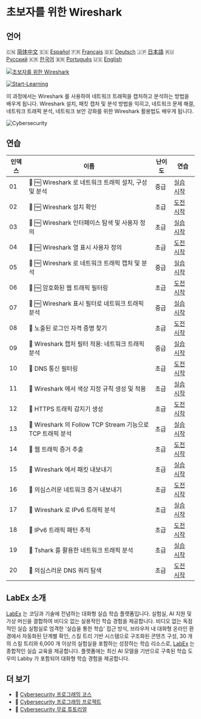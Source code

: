 # 초보자를 위한 Wireshark

## 언어

🇨🇳 [简体中文](README_zh.md) 🇪🇸 [Español](README_es.md) 🇫🇷 [Français](README_fr.md) 🇩🇪 [Deutsch](README_de.md) 🇯🇵 [日本語](README_ja.md) 🇷🇺 [Русский](README_ru.md) 🇰🇷 [한국어](README_ko.md) 🇧🇷 [Português](README_pt.md) 🇺🇸 [English](README.md) 

[![초보자를 위한 Wireshark](https://cover-creator.labex.io/wireshark-for-beginners.png?lang=ko)](https://labex.io/ko/courses/wireshark-for-beginners)

[![Start-Learning](https://img.shields.io/badge/Start-Learning-whitesmoke?style=for-the-badge)](https://labex.io/ko/courses/wireshark-for-beginners)

이 과정에서는 Wireshark 를 사용하여 네트워크 트래픽을 캡처하고 분석하는 방법을 배우게 됩니다. Wireshark 설치, 패킷 캡처 및 분석 방법을 익히고, 네트워크 문제 해결, 네트워크 트래픽 분석, 네트워크 보안 강화를 위한 Wireshark 활용법도 배우게 됩니다.

![Cybersecurity](https://img.shields.io/badge/Cybersecurity-whitesmoke?style=for-the-badge&logo=cybersecurity)


## 연습

|   인덱스 | 이름                                                        | 난이도   | 연습                                                                                                                                                                          |
|----------|-------------------------------------------------------------|----------|-------------------------------------------------------------------------------------------------------------------------------------------------------------------------------|
|       01 | 🧩 🆓 Wireshark 로 네트워크 트래픽 설치, 구성 및 분석       | 중급     | <a target='_blank' href='https://labex.io/ko/labs/wireshark-install-configure-and-analyze-network-traffic-with-wireshark-415947?course=wireshark-for-beginners'>실습 시작</a> |
|       02 | 🎯 🆓 Wireshark 설치 확인                                   | 초급     | <a target='_blank' href='https://labex.io/ko/labs/wireshark-verify-wireshark-installation-548783?course=wireshark-for-beginners'>도전 시작</a>                                |
|       03 | 🧩 🆓 Wireshark 인터페이스 탐색 및 사용자 정의              | 초급     | <a target='_blank' href='https://labex.io/ko/labs/wireshark-explore-and-customize-wireshark-interface-415949?course=wireshark-for-beginners'>실습 시작</a>                    |
|       04 | 🎯 🆓 Wireshark 열 표시 사용자 정의                         | 초급     | <a target='_blank' href='https://labex.io/ko/labs/wireshark-customize-wireshark-column-display-548785?course=wireshark-for-beginners'>도전 시작</a>                           |
|       05 | 🧩 🆓 Wireshark 로 네트워크 트래픽 캡처 및 분석             | 중급     | <a target='_blank' href='https://labex.io/ko/labs/wireshark-capture-and-analyze-network-traffic-with-wireshark-415956?course=wireshark-for-beginners'>실습 시작</a>           |
|       06 | 🎯 🆓 암호화된 웹 트래픽 필터링                             | 초급     | <a target='_blank' href='https://labex.io/ko/labs/wireshark-filter-encrypted-web-traffic-548806?course=wireshark-for-beginners'>도전 시작</a>                                 |
|       07 | 🧩 🆓 Wireshark 표시 필터로 네트워크 트래픽 분석            | 중급     | <a target='_blank' href='https://labex.io/ko/labs/wireshark-analyze-network-traffic-with-wireshark-display-filters-415944?course=wireshark-for-beginners'>실습 시작</a>       |
|       08 | 🎯  노출된 로그인 자격 증명 찾기                            | 초급     | <a target='_blank' href='https://labex.io/ko/labs/wireshark-find-exposed-login-credentials-548820?course=wireshark-for-beginners'>도전 시작</a>                               |
|       09 | 🧩  Wireshark 캡처 필터 적용: 네트워크 트래픽 분석          | 중급     | <a target='_blank' href='https://labex.io/ko/labs/wireshark-apply-wireshark-capture-filters-for-network-traffic-analysis-415940?course=wireshark-for-beginners'>실습 시작</a> |
|       10 | 🎯  DNS 통신 필터링                                         | 초급     | <a target='_blank' href='https://labex.io/ko/labs/wireshark-filter-dns-communications-548826?course=wireshark-for-beginners'>도전 시작</a>                                    |
|       11 | 🧩  Wireshark 에서 색상 지정 규칙 생성 및 적용              | 초급     | <a target='_blank' href='https://labex.io/ko/labs/wireshark-create-and-apply-colorizing-rules-in-wireshark-415941?course=wireshark-for-beginners'>실습 시작</a>               |
|       12 | 🎯  HTTPS 트래픽 감지기 생성                                | 초급     | <a target='_blank' href='https://labex.io/ko/labs/wireshark-create-https-traffic-detector-548831?course=wireshark-for-beginners'>도전 시작</a>                                |
|       13 | 🧩  Wireshark 의 Follow TCP Stream 기능으로 TCP 트래픽 분석 | 초급     | <a target='_blank' href='https://labex.io/ko/labs/wireshark-analyze-tcp-traffic-with-wireshark-follow-tcp-stream-feature-415946?course=wireshark-for-beginners'>실습 시작</a> |
|       14 | 🎯  웹 트래픽 증거 추출                                     | 초급     | <a target='_blank' href='https://labex.io/ko/labs/wireshark-extract-web-traffic-evidence-548842?course=wireshark-for-beginners'>도전 시작</a>                                 |
|       15 | 🧩  Wireshark 에서 패킷 내보내기                            | 초급     | <a target='_blank' href='https://labex.io/ko/labs/wireshark-export-packets-from-wireshark-415945?course=wireshark-for-beginners'>실습 시작</a>                                |
|       16 | 🎯  의심스러운 네트워크 증거 내보내기                       | 초급     | <a target='_blank' href='https://labex.io/ko/labs/wireshark-export-suspicious-network-evidence-548847?course=wireshark-for-beginners'>도전 시작</a>                           |
|       17 | 🧩  Wireshark 로 IPv6 트래픽 분석                           | 초급     | <a target='_blank' href='https://labex.io/ko/labs/wireshark-analyze-ipv6-traffic-with-wireshark-415950?course=wireshark-for-beginners'>실습 시작</a>                          |
|       18 | 🎯  IPv6 트래픽 패턴 추적                                   | 초급     | <a target='_blank' href='https://labex.io/ko/labs/wireshark-track-ipv6-traffic-patterns-548851?course=wireshark-for-beginners'>도전 시작</a>                                  |
|       19 | 🧩  Tshark 를 활용한 네트워크 트래픽 분석                   | 초급     | <a target='_blank' href='https://labex.io/ko/labs/wireshark-use-tshark-for-network-traffic-analysis-415942?course=wireshark-for-beginners'>실습 시작</a>                      |
|       20 | 🎯  의심스러운 DNS 쿼리 탐색                                | 초급     | <a target='_blank' href='https://labex.io/ko/labs/wireshark-uncover-suspicious-dns-queries-548854?course=wireshark-for-beginners'>도전 시작</a>                               |

## LabEx 소개

[LabEx](https://labex.io) 는 코딩과 기술에 전념하는 대화형 실습 학습 플랫폼입니다. 실험실, AI 지원 및 가상 머신을 결합하여 비디오 없는 실용적인 학습 경험을 제공합니다. 비디오 없는 독점적인 실습 실험실로 엄격한 '실습을 통한 학습' 접근 방식, 브라우저 내 대화형 온라인 환경에서 자동화된 단계별 확인, 스킬 트리 기반 시스템으로 구조화된 콘텐츠 구성, 30 개의 스킬 트리와 6,000 개 이상의 실험실을 포함하는 성장하는 학습 리소스로, [LabEx](https://labex.io) 는 종합적인 실습 교육을 제공합니다. 플랫폼에는 최신 AI 모델을 기반으로 구축된 학습 도우미 Labby 가 포함되어 대화형 학습 경험을 제공합니다.

## 더 보기

- 🔗 [Cybersecurity 프로그래밍 코스](https://github.com/labex-labs/awesome-programming-courses)
- 🔗 [Cybersecurity 프로그래밍 프로젝트](https://github.com/labex-labs/awesome-programming-projects)
- 🔗 [Cybersecurity 무료 튜토리얼](https://github.com/labex-labs/cybersecurity-free-tutorials)

